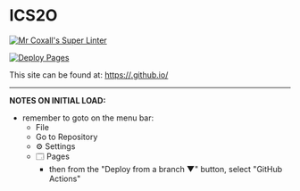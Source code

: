 # ICS2O

[![Mr Coxall's Super Linter](https://github.com/MTHS-ICD2O-1-2024/ICD2O-Unit-2-02-bain-liao-1/workflows/Mr%20Coxall's%20Super%20Linter/badge.svg)](https://github.com/MTHS-ICD2O-1-2024/ICD2O-Unit-2-02-bain-liao-1/actions)

[![Deploy Pages](https://github.com/MTHS-ICD2O-1-2024/ICD2O-Unit-2-02-bain-liao-1/workflows/Deploy%20Pages/badge.svg)](https://github.com/MTHS-ICD2O-1-2024/ICD2O-Unit-2-02-bain-liao-1/actions)

This site can be found at: [https://<OWNER>.github.io/<REPOSITORY>](https://MTHS-ICD2O-1-2024.github.io/ICD2O-Unit-2-02-bain-liao-1)

---

**NOTES ON INITIAL LOAD:**
- remember to goto on the menu bar:
  - File
  - Go to Repository
  - ⚙ Settings
  - 🗔 Pages
    - then from the "Deploy from a branch ▼" button, select "GitHub Actions"
